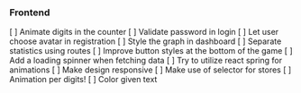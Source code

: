 ### Frontend

[ ] Animate digits in the counter
[ ] Validate password in login
[ ] Let user choose avatar in registration
[ ] Style the graph in dashboard
[ ] Separate statistics using routes
[ ] Improve button styles at the bottom of the game
[ ] Add a loading spinner when fetching data
[ ] Try to utilize react spring for animations
[ ] Make design responsive
[ ] Make use of selector for stores 
[ ] Animation per digits!
[ ] Color given text  